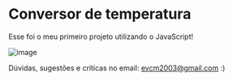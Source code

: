 # Conversor de temperatura

Esse foi o meu primeiro projeto utilizando o JavaScript!

![image](https://user-images.githubusercontent.com/85466761/145737714-79eeae17-6e8e-4ab5-94fa-0865db158ba5.png)

Dúvidas, sugestões e críticas no email: evcm2003@gmail.com
:)

